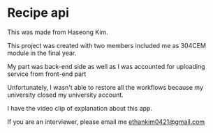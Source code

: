 # Recipe api

This was made from Haseong Kim.

This project was created with two members included me as 304CEM module in the final year.

My part was back-end side as well as I was accounted for uploading service from front-end part

Unfortunately, I wasn't able to restore all the workflows because my university closed my university account.

I have the video clip of explanation about this app.

If you are an interviewer, please email me ethankim0421@gmail.com
